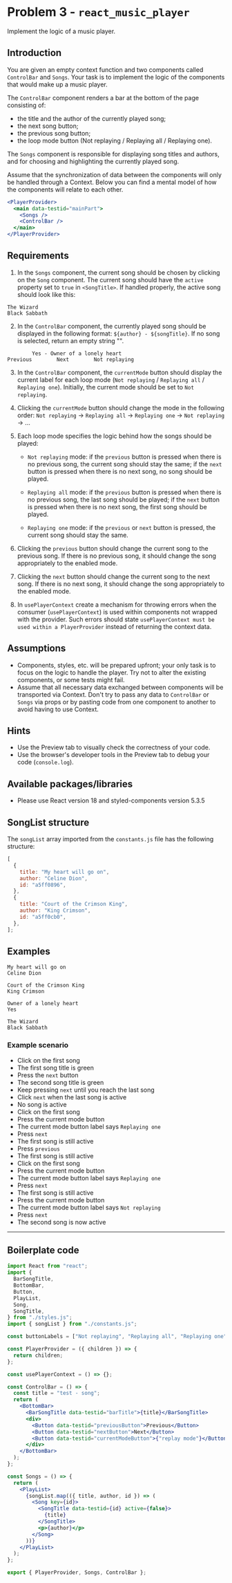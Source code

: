 # Problem 3 - `react_music_player`

Implement the logic of a music player.

## Introduction

You are given an empty context function and two components called `ControlBar` and `Songs`. Your task is to implement the logic of the components that would make up a music player.

The `ControlBar` component renders a bar at the bottom of the page consisting of:

- the title and the author of the currently played song;
- the next song button;
- the previous song button;
- the loop mode button (Not replaying / Replaying all / Replaying one).

The `Songs` component is responsible for displaying song titles and authors, and for choosing and highlighting the currently played song.

Assume that the synchronization of data between the components will only be handled through a Context. Below you can find a mental model of how the components will relate to each other.

```jsx
<PlayerProvider>
  <main data-testid="mainPart">
    <Songs />
    <ControlBar />
  </main>
</PlayerProvider>
```

## Requirements

1. In the `Songs` component, the current song should be chosen by clicking on the `Song` component. The current song should have the `active` property set to `true` in `<SongTitle>`. If handled properly, the active song should look like this:

```
The Wizard
Black Sabbath
```

2. In the `ControlBar` component, the currently played song should be displayed in the following format: `${author} - ${songTitle}`. If no song is selected, return an empty string "".

```
		Yes - Owner of a lonely heart
Previous		Next 		Not replaying
```

3. In the `ControlBar` component, the `currentMode` button should display the current label for each loop mode (`Not replaying` / `Replaying all` / `Replaying one`). Initially, the current mode should be set to `Not replaying`.

4. Clicking the `currentMode` button should change the mode in the following order: `Not replaying` -> `Replaying all` -> `Replaying one` -> `Not replaying` -> ...

5. Each loop mode specifies the logic behind how the songs should be played:

   - `Not replaying` mode: if the `previous` button is pressed when there is no previous song, the current song should stay the same; if the `next` button is pressed when there is no next song, no song should be played.

   - `Replaying all` mode: if the `previous` button is pressed when there is no previous song, the last song should be played; if the `next` button is pressed when there is no next song, the first song should be played.

   - `Replaying one` mode: if the `previous` or `next` button is pressed, the current song should stay the same.

6. Clicking the `previous` button should change the current song to the previous song. If there is no previous song, it should change the song appropriately to the enabled mode.

7. Clicking the `next` button should change the current song to the next song. If there is no next song, it should change the song appropriately to the enabled mode.

8. In `usePlayerContext` create a mechanism for throwing errors when the consumer (`usePlayerContext`) is used within components not wrapped with the provider. Such errors should state `usePlayerContext must be used within a PlayerProvider` instead of returning the context data.

## Assumptions

- Components, styles, etc. will be prepared upfront; your only task is to focus on the logic to handle the player. Try not to alter the existing components, or some tests might fail.
- Assume that all necessary data exchanged between components will be transported via Context. Don't try to pass any data to `ControlBar` or `Songs` via props or by pasting code from one component to another to avoid having to use Context.

## Hints

- Use the Preview tab to visually check the correctness of your code.
- Use the browser's developer tools in the Preview tab to debug your code (`console.log`).

## Available packages/libraries

- Please use React version 18 and styled-components version 5.3.5

## SongList structure

The `songList` array imported from the `constants.js` file has the following structure:

```js
[
  {
    title: "My heart will go on",
    author: "Celine Dion",
    id: "a5ff0896",
  },
  {
    title: "Court of the Crimson King",
    author: "King Crimson",
    id: "a5ff0cb0",
  },
];
```

## Examples

```
My heart will go on
Celine Dion

Court of the Crimson King
King Crimson

Owner of a lonely heart
Yes

The Wizard
Black Sabbath
```

### Example scenario

- Click on the first song
- The first song title is green
- Press the `next` button
- The second song title is green
- Keep pressing `next` until you reach the last song
- Click `next` when the last song is active
- No song is active
- Click on the first song
- Press the current mode button
- The current mode button label says `Replaying one`
- Press `next`
- The first song is still active
- Press `previous`
- The first song is still active
- Click on the first song
- Press the current mode button
- The current mode button label says `Replaying one`
- Press `next`
- The first song is still active
- Press the current mode button
- The current mode button label says `Not replaying`
- Press `next`
- The second song is now active

---

## Boilerplate code

```jsx
import React from "react";
import {
  BarSongTitle,
  BottomBar,
  Button,
  PlayList,
  Song,
  SongTitle,
} from "./styles.js";
import { songList } from "./constants.js";

const buttonLabels = ["Not replaying", "Replaying all", "Replaying one"];

const PlayerProvider = ({ children }) => {
  return children;
};

const usePlayerContext = () => {};

const ControlBar = () => {
  const title = "test - song";
  return (
    <BottomBar>
      <BarSongTitle data-testid="barTitle">{title}</BarSongTitle>
      <div>
        <Button data-testid="previousButton">Previous</Button>
        <Button data-testid="nextButton">Next</Button>
        <Button data-testid="currentModeButton">{"replay mode"}</Button>
      </div>
    </BottomBar>
  );
};

const Songs = () => {
  return (
    <PlayList>
      {songList.map(({ title, author, id }) => (
        <Song key={id}>
          <SongTitle data-testid={id} active={false}>
            {title}
          </SongTitle>
          <p>{author}</p>
        </Song>
      ))}
    </PlayList>
  );
};

export { PlayerProvider, Songs, ControlBar };
```
